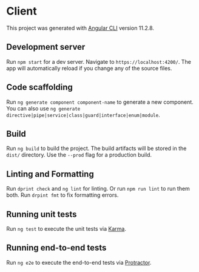 # Client

This project was generated with [Angular CLI](https://github.com/angular/angular-cli) version 11.2.8.

## Development server

Run `npm start` for a dev server. Navigate to `https://localhost:4200/`. The app will automatically reload if you change any of the source files.

## Code scaffolding

Run `ng generate component component-name` to generate a new component. You can also use `ng generate directive|pipe|service|class|guard|interface|enum|module`.

## Build

Run `ng build` to build the project. The build artifacts will be stored in the `dist/` directory. Use the `--prod` flag for a production build.

## Linting and Formatting

Run `dprint check` and `ng lint` for linting. Or run `npm run lint` to run them both. Run `drpint fmt` to fix formatting errors.

## Running unit tests

Run `ng test` to execute the unit tests via [Karma](https://karma-runner.github.io).

## Running end-to-end tests

Run `ng e2e` to execute the end-to-end tests via [Protractor](http://www.protractortest.org/).
